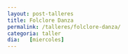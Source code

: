 ```yaml
---
layout: post-talleres
title: Folclore Danza
permalink: /talleres/folclore-danza/
categoria: taller
dia:   [miercoles]
---
```

